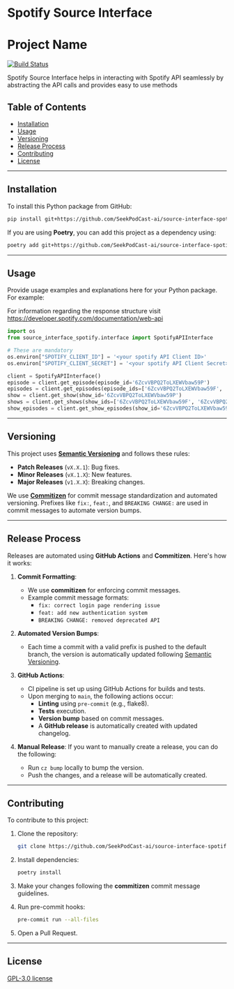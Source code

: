 
# Spotify Source Interface

# Project Name

[![Build Status](https://github.com/SeekPodCast-ai/source-interface-spotify/actions/workflows/release.yml/badge.svg)](https://github.com/SeekPodCast-ai/source-interface-spotify/actions)

Spotify Source Interface helps in interacting with Spotify API seamlessly by abstracting the API calls and provides easy to use methods

## Table of Contents
- [Installation](#installation)
- [Usage](#usage)
- [Versioning](#versioning)
- [Release Process](#release-process)
- [Contributing](#contributing)
- [License](#license)

---

## Installation

To install this Python package from GitHub:

```bash
pip install git+https://github.com/SeekPodCast-ai/source-interface-spotify.git
```

If you are using **Poetry**, you can add this project as a dependency using:

```bash
poetry add git+https://github.com/SeekPodCast-ai/source-interface-spotify.git
```

---

## Usage

Provide usage examples and explanations here for your Python package. For example:

For information regarding the response structure visit https://developer.spotify.com/documentation/web-api

```python
import os
from source_interface_spotify.interface import SpotifyAPIInterface

# These are mandatory 
os.environ["SPOTIFY_CLIENT_ID"] = '<your spotify API Client ID>'
os.environ["SPOTIFY_CLIENT_SECRET"] = '<your spotify API Client Secret>'

client = SpotifyAPIInterface()
episode = client.get_episode(episode_id='6ZcvVBPQ2ToLXEWVbaw59P')
episodes = client.get_episodes(episode_ids=['6ZcvVBPQ2ToLXEWVbaw59F', '6ZcvVBPQ2ToLXEWVbaw59G'])
show = client.get_show(show_id='6ZcvVBPQ2ToLXEWVbaw59P')
shows = client.get_shows(show_ids=['6ZcvVBPQ2ToLXEWVbaw59F', '6ZcvVBPQ2ToLXEWVbaw59G'])
show_episodes = client.get_show_episodes(show_id='6ZcvVBPQ2ToLXEWVbaw59P')

```

---

## Versioning

This project uses **[Semantic Versioning](https://semver.org/)** and follows these rules:
- **Patch Releases** (`vX.X.1`): Bug fixes.
- **Minor Releases** (`vX.1.X`): New features.
- **Major Releases** (`v1.X.X`): Breaking changes.

We use **[Commitizen](https://commitizen-tools.github.io/commitizen/)** for commit message standardization and automated versioning. Prefixes like `fix:`, `feat:`, and `BREAKING CHANGE:` are used in commit messages to automate version bumps.

---

## Release Process

Releases are automated using **GitHub Actions** and **Commitizen**. Here's how it works:

1. **Commit Formatting**: 
   - We use **commitizen** for enforcing commit messages. 
   - Example commit message formats:
     - `fix: correct login page rendering issue`
     - `feat: add new authentication system`
     - `BREAKING CHANGE: removed deprecated API`

2. **Automated Version Bumps**:
   - Each time a commit with a valid prefix is pushed to the default branch, the version is automatically updated following [Semantic Versioning](https://semver.org/).

3. **GitHub Actions**:
   - CI pipeline is set up using GitHub Actions for builds and tests.
   - Upon merging to `main`, the following actions occur:
     - **Linting** using `pre-commit` (e.g., flake8).
     - **Tests** execution.
     - **Version bump** based on commit messages.
     - A **GitHub release** is automatically created with updated changelog.

4. **Manual Release**:
   If you want to manually create a release, you can do the following:
   - Run `cz bump` locally to bump the version.
   - Push the changes, and a release will be automatically created.

---

## Contributing

To contribute to this project:

1. Clone the repository:
   ```bash
   git clone https://github.com/SeekPodCast-ai/source-interface-spotify.git
   ```

2. Install dependencies:
   ```bash
   poetry install
   ```

3. Make your changes following the **commitizen** commit message guidelines.

4. Run pre-commit hooks:
   ```bash
   pre-commit run --all-files
   ```

5. Open a Pull Request.

---

## License

[GPL-3.0 license](https://github.com/SeekPodCast-ai/source-interface-spotify?tab=GPL-3.0-1-ov-file)
